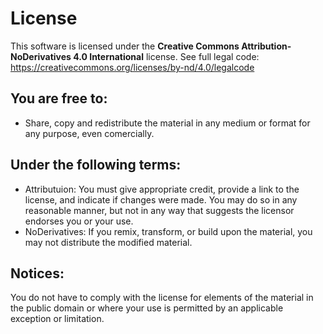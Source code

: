 # License

This software is licensed under the **Creative Commons Attribution-NoDerivatives 4.0 International** license. See full legal code: https://creativecommons.org/licenses/by-nd/4.0/legalcode

## You are free to:

- Share, copy and redistribute the material in any medium or format for any purpose, even comercially.

## Under the following terms:

- Attributuion: You must give appropriate credit, provide a link to the license, and indicate if changes were made. You may do so in any reasonable manner, but not in any way that suggests the licensor endorses you or your use.
- NoDerivatives: If you remix, transform, or build upon the material, you may not distribute the modified material.

## Notices:

You do not have to comply with the license for elements of the material in the public domain or where your use is permitted by an applicable exception or limitation.
